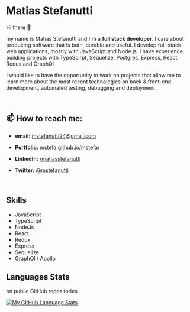 # Matias Stefanutti

Hi there 👋!

my name is Matías Stefanutti and I´m a **full stack developer**. I care about producing software that is both, durable and useful. I develop full-stack web applications, mostly with JavaScript and Node.js. I have experience building projects with TypeScirpt, Sequelize, Postgres, Express, React, Redux and GraphQl

I would like to have the opportunity to work on projects that allow me to learn more about the most recent technologies on back & front-end development, automated testing, debugging and deployment.

<br/>

## 📫 How to reach me: 

- **email:** [ mstefanutti24@gmail.com](mailto:mstefanutti24@gmail.com)

- **Portfolio:** [ mstefa.github.io/mstefa/](https://mstefa.github.io/mstefa/)

- **LinkedIn:** [ /matiasstefanutti </P> ](https://www.linkedin.com/in/matiasstefanutti/)

- **Twitter:** [  @mstefanutti](https://twitter.com/mstefanutti)

<br/>

## Skills

- JavaScript
- TypeScript
- NodeJs
- React
- Redux
- Express
- Sequelize
- GraphQl / Apollo


## Languages Stats 

on public GitHub repositories 

[![My GitHub Language Stats](https://github-readme-stats.vercel.app/api/top-langs/?username=mstefa&langs_count=5&theme=tokyonight)]()

<!--
**mstefa/mstefa** is a ✨ _special_ ✨ repository because its `README.md` (this file) appears on your GitHub profile.

Here are some ideas to get you started:

- 🔭 I’m currently working on ...
- 🌱 I’m currently learning ...
- 👯 I’m looking to collaborate on ...
- 🤔 I’m looking for help with ...
- 💬 Ask me about ...
- 📫 How to reach me: ...
- 😄 Pronouns: ...
- ⚡ Fun fact: ...


add google analytics report
-->
